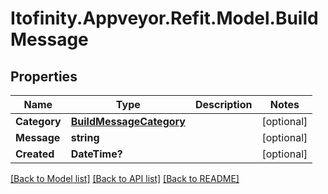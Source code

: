 # Itofinity.Appveyor.Refit.Model.BuildMessage
## Properties

Name | Type | Description | Notes
------------ | ------------- | ------------- | -------------
**Category** | [**BuildMessageCategory**](BuildMessageCategory.md) |  | [optional] 
**Message** | **string** |  | [optional] 
**Created** | **DateTime?** |  | [optional] 

[[Back to Model list]](../README.md#documentation-for-models) [[Back to API list]](../README.md#documentation-for-api-endpoints) [[Back to README]](../README.md)

